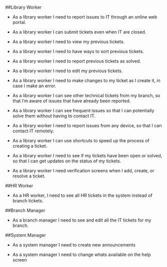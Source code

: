 ##Library Worker

* As a library worker I need to report issues to IT through an online web portal.

- As a library worker I can submit tickets even when IT are closed.

* As a library worker I need to view my previous tickets.

- As a library worker I need to have ways to sort previous tickets.

* As a library worker I need to report previous tickets as solved.

* As a library worker I need to edit my previous tickets.

- As a library worker I need to make changes to my ticket as I create it, in case I make an error.

* As a library worker I can see other technical tickets from my branch, so that I’m aware of issues that have already been reported.

* As a library worker I can see frequent issues so that I can potentially solve them without having to contact IT. 

* As a library worker I need to report issues from any device, so that I can contact IT remotely.

* As a library worker I can use shortcuts to speed up the process of creating a ticket.

* As a library worker I need to see if my tickets have been open or solved, so that I can get updates on the status of my tickets.

- As a library worker I need verification screens when I add, create, or resolve a ticket.

##HR Worker

- As a HR worker, I need to see all HR tickets in the system instead of branch tickets.

##Branch Manager

* As a branch manager I need to see and edit all the IT tickets for my branch.

##System Manager

- As a system manager I need to create new announcements

- As a system manager I need to change whats available on the help screen
